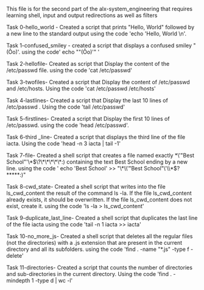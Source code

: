 This file is for the second part of the alx-system_engineering that requires learning shell, input and output redirections as well as filters

Task 0-hello_world - Created a script that prints "Hello, World" followed by a new line to the standard output using the code 'echo 'Hello, World \n'.

Task 1-confused_smiley - created a script that displays a confused smiley "(Ôo)'. using the code' echo "\"(Ôo)'" '

Task 2-hellofile- Created as script that Display the content of the /etc/passwd file. using the code 'cat /etc/passwd'

Task 3-twofiles- Created a script that Display the content of /etc/passwd and /etc/hosts. Using the code 'cat /etc/passwd /etc/hosts'

Task 4-lastlines- Created a script that Display the last 10 lines of /etc/passwd . Using the code 'tail /etc/passwd'

Task 5-firstlines- Created a script that Display the first 10 lines of /etc/passwd. using the code 'head /etc/passwd'.

Task 6-third _line- Created a script that displays the third line of the file iacta. Using the  code 'head -n 3 iacta | tail -1'

Task 7-file- Created a shell script that creates a file named exactly \*\\'"Best School"\'\\*$\?\*\*\*\*\*:) containing the text Best School ending by a new line. using the code ' echo 'Best School'  >> "\*\\'"Best School"\'\\*$\?\*\*\*\*\*:)"

Task 8-cwd_state- Created a shell script that writes into the file ls_cwd_content the result of the command ls -la. If the file ls_cwd_content already exists, it should be overwritten. If the file ls_cwd_content does not exist, create it. using the code 'ls -la > ls_cwd_content'

Task 9-duplicate_last_line- Created a shell script that duplicates the last line of the file iacta using the code 'tail -n 1 iacta >> iacta'

Task 10-no_more_js- Created a shell script that deletes all the regular files (not the directories) with a .js extension that are present in the current directory and all its subfolders.
using the code 'find . -name "*.js" -type f -delete'

Task 11-directories- Created a script that counts the number of directories and sub-directories in the current directory. Using the code 'find . -mindepth 1 -type d | wc -l'
